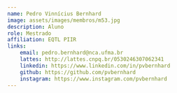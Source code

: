 ```yaml
---
name: Pedro Vinnícius Bernhard
image: assets/images/membros/m53.jpg
description: Aluno
role: Mestrado
affiliation: EQTL PIIR
links:
	email: pedro.bernhard@nca.ufma.br
	lattes: http://lattes.cnpq.br/0530246307062341
	linkedin: https://www.linkedin.com/in/pvbernhard
	github: https://github.com/pvbernhard
	instagram: https://www.instagram.com/pvbernhard
---
```


